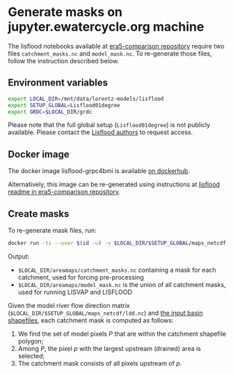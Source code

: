 # Generate masks on jupyter.ewatercycle.org machine

The lisflood notebooks available at
[era5-comparison repository](https://github.com/eWaterCycle/era5-comparison/tree/master/lisflood)
require two files `catchment_masks.nc` and `model_mask.nc`.
To re-generate those files, follow the instruction described below.

## Environment variables

```bash
export LOCAL_DIR=/mnt/data/lorentz-models/lisflood
export SETUP_GLOBAL=Lisflood01degree
export GRDC=$LOCAL_DIR/grdc
```

Please note that the full global setup (`Lisflood01degree`) is not publicly available. Please contact the [Lisflood authors](https://ec-jrc.github.io/lisflood-model/) to request access.

## Docker image

The docker image lisflood-grpc4bmi is available [on dockerhub](https://hub.docker.com/r/ewatercycle/lisflood-grpc4bmi).

Alternatively, this image can be re-generated using instructions
at [lisflood readme in era5-comparison repository](https://github.com/eWaterCycle/era5-comparison/tree/master/lisflood).

## Create masks

To re-generate mask files, run:

```bash
docker run -ti --user $(id -u) -v $LOCAL_DIR/$SETUP_GLOBAL/maps_netcdf:/maps_netcdf -v $GRDC:/grdc -v $LOCAL_DIR/areamaps:/amaps --entrypoint python3 ewatercycle/lisflood-grpc4bmi:latest /opt/basin_station_processing/catchment.py /maps_netcdf/ldd.nc /opt/recipes_auxiliary_datasets/Lorentz_Basin_Shapefiles /grdc /amaps
```

Output:

- `$LOCAL_DIR/areamaps/catchment_masks.nc` containing a mask for each catchment, used for forcing pre-processing
- `$LOCAL_DIR/areamaps/model_mask.nc` is the union of all catchment masks, used for running LISVAP and LISFLOOD

Given the model river flow direction matrix (`$LOCAL_DIR/$SETUP_GLOBAL/maps_netcdf/ldd.nc`) and [the input basin
shapefiles](https://github.com/eWaterCycle/recipes_auxiliary_datasets/tree/master/Lorentz_Basin_Shapefiles),
each catchment mask is computed as follows:

1. We find the set of model pixels *P* that are within the catchment shapefile polygon;
2. Among *P*, the pixel *p* with the largest upstream (drained) area is selected;
3. The catchment mask consists of all pixels upstream of *p*.
